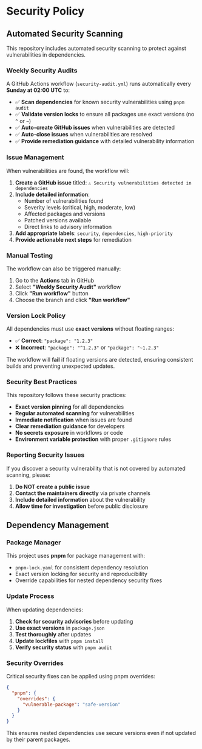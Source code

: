 # Security Policy

## Automated Security Scanning

This repository includes automated security scanning to protect against vulnerabilities in dependencies.

### Weekly Security Audits

A GitHub Actions workflow (`security-audit.yml`) runs automatically every **Sunday at 02:00 UTC** to:

- ✅ **Scan dependencies** for known security vulnerabilities using `pnpm audit`
- ✅ **Validate version locks** to ensure all packages use exact versions (no `^` or `~`)
- ✅ **Auto-create GitHub issues** when vulnerabilities are detected
- ✅ **Auto-close issues** when vulnerabilities are resolved
- ✅ **Provide remediation guidance** with detailed vulnerability information

### Issue Management

When vulnerabilities are found, the workflow will:

1. **Create a GitHub issue** titled: `⚠️ Security vulnerabilities detected in dependencies`
2. **Include detailed information**:
   - Number of vulnerabilities found
   - Severity levels (critical, high, moderate, low)
   - Affected packages and versions
   - Patched versions available
   - Direct links to advisory information
3. **Add appropriate labels**: `security`, `dependencies`, `high-priority`
4. **Provide actionable next steps** for remediation

### Manual Testing

The workflow can also be triggered manually:

1. Go to the **Actions** tab in GitHub
2. Select **"Weekly Security Audit"** workflow
3. Click **"Run workflow"** button
4. Choose the branch and click **"Run workflow"**

### Version Lock Policy

All dependencies must use **exact versions** without floating ranges:

- ✅ **Correct**: `"package": "1.2.3"`
- ❌ **Incorrect**: `"package": "^1.2.3"` or `"package": "~1.2.3"`

The workflow will **fail** if floating versions are detected, ensuring consistent builds and preventing unexpected updates.

### Security Best Practices

This repository follows these security practices:

- **Exact version pinning** for all dependencies
- **Regular automated scanning** for vulnerabilities
- **Immediate notification** when issues are found
- **Clear remediation guidance** for developers
- **No secrets exposure** in workflows or code
- **Environment variable protection** with proper `.gitignore` rules

### Reporting Security Issues

If you discover a security vulnerability that is not covered by automated scanning, please:

1. **Do NOT create a public issue**
2. **Contact the maintainers directly** via private channels
3. **Include detailed information** about the vulnerability
4. **Allow time for investigation** before public disclosure

## Dependency Management

### Package Manager

This project uses **pnpm** for package management with:

- `pnpm-lock.yaml` for consistent dependency resolution
- Exact version locking for security and reproducibility
- Override capabilities for nested dependency security fixes

### Update Process

When updating dependencies:

1. **Check for security advisories** before updating
2. **Use exact versions** in `package.json`
3. **Test thoroughly** after updates
4. **Update lockfiles** with `pnpm install`
5. **Verify security status** with `pnpm audit`

### Security Overrides

Critical security fixes can be applied using pnpm overrides:

```json
{
  "pnpm": {
    "overrides": {
      "vulnerable-package": "safe-version"
    }
  }
}
```

This ensures nested dependencies use secure versions even if not updated by their parent packages.